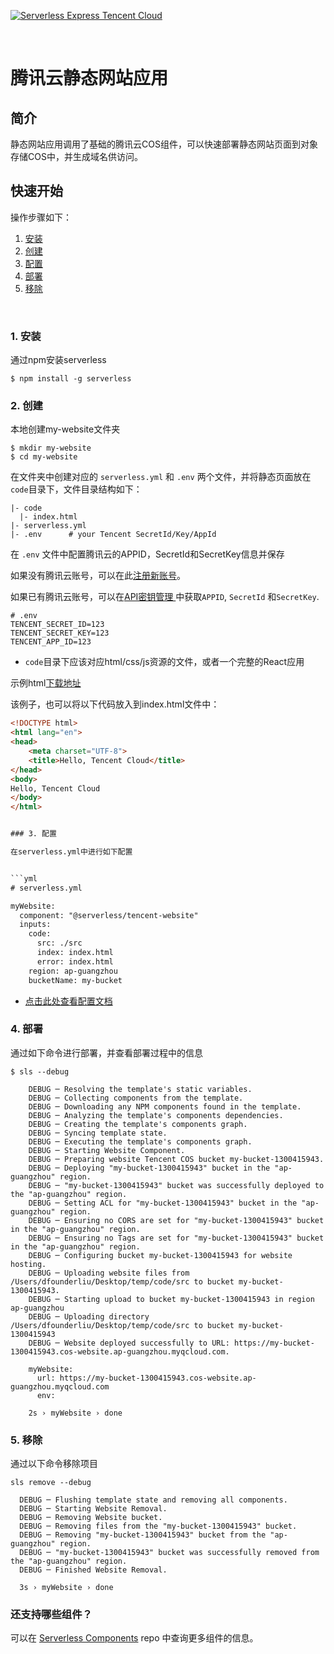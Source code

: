 [![Serverless Express Tencent Cloud](https://serverless-framework-1256773370.cos-website.ap-chengdu.myqcloud.com/component_pic/website.png)](http://serverless.com)

&nbsp;

# 腾讯云静态网站应用

## 简介

静态网站应用调用了基础的腾讯云COS组件，可以快速部署静态网站页面到对象存储COS中，并生成域名供访问。

## 快速开始

操作步骤如下：

1. [安装](#1-安装)
2. [创建](#2-创建)
3. [配置](#3-配置)
4. [部署](#4-部署)
5. [移除](#5-移除)

&nbsp;

### 1. 安装

通过npm安装serverless

```console
$ npm install -g serverless
```

### 2. 创建

本地创建my-website文件夹

```console
$ mkdir my-website
$ cd my-website
```
在文件夹中创建对应的 `serverless.yml` 和 `.env` 两个文件，并将静态页面放在`code`目录下，文件目录结构如下：

```
|- code
  |- index.html
|- serverless.yml
|- .env      # your Tencent SecretId/Key/AppId

```

在 `.env` 文件中配置腾讯云的APPID，SecretId和SecretKey信息并保存

如果没有腾讯云账号，可以在此[注册新账号](https://cloud.tencent.com/register)。

如果已有腾讯云账号，可以在[API密钥管理
](https://console.cloud.tencent.com/cam/capi)中获取`APPID`, `SecretId` 和`SecretKey`.

```
# .env
TENCENT_SECRET_ID=123
TENCENT_SECRET_KEY=123
TENCENT_APP_ID=123
```

* `code`目录下应该对应html/css/js资源的文件，或者一个完整的React应用

示例html[下载地址](https://tinatest-1251971143.cos.ap-beijing.myqcloud.com/index.html)

该例子，也可以将以下代码放入到index.html文件中：

```html
<!DOCTYPE html>
<html lang="en">
<head>
    <meta charset="UTF-8">
    <title>Hello, Tencent Cloud</title>
</head>
<body>
Hello, Tencent Cloud
</body>
</html>


### 3. 配置

在serverless.yml中进行如下配置


```yml
# serverless.yml

myWebsite:
  component: "@serverless/tencent-website"
  inputs:
    code:
      src: ./src
      index: index.html
      error: index.html
    region: ap-guangzhou
    bucketName: my-bucket

```

* [点击此处查看配置文档](https://github.com/serverless-tencent/tencent-website/blob/master/docs/configure.md)


### 4. 部署

通过如下命令进行部署，并查看部署过程中的信息
```console
$ sls --debug
  
    DEBUG ─ Resolving the template's static variables.
    DEBUG ─ Collecting components from the template.
    DEBUG ─ Downloading any NPM components found in the template.
    DEBUG ─ Analyzing the template's components dependencies.
    DEBUG ─ Creating the template's components graph.
    DEBUG ─ Syncing template state.
    DEBUG ─ Executing the template's components graph.
    DEBUG ─ Starting Website Component.
    DEBUG ─ Preparing website Tencent COS bucket my-bucket-1300415943.
    DEBUG ─ Deploying "my-bucket-1300415943" bucket in the "ap-guangzhou" region.
    DEBUG ─ "my-bucket-1300415943" bucket was successfully deployed to the "ap-guangzhou" region.
    DEBUG ─ Setting ACL for "my-bucket-1300415943" bucket in the "ap-guangzhou" region.
    DEBUG ─ Ensuring no CORS are set for "my-bucket-1300415943" bucket in the "ap-guangzhou" region.
    DEBUG ─ Ensuring no Tags are set for "my-bucket-1300415943" bucket in the "ap-guangzhou" region.
    DEBUG ─ Configuring bucket my-bucket-1300415943 for website hosting.
    DEBUG ─ Uploading website files from /Users/dfounderliu/Desktop/temp/code/src to bucket my-bucket-1300415943.
    DEBUG ─ Starting upload to bucket my-bucket-1300415943 in region ap-guangzhou
    DEBUG ─ Uploading directory /Users/dfounderliu/Desktop/temp/code/src to bucket my-bucket-1300415943
    DEBUG ─ Website deployed successfully to URL: https://my-bucket-1300415943.cos-website.ap-guangzhou.myqcloud.com.
  
    myWebsite: 
      url: https://my-bucket-1300415943.cos-website.ap-guangzhou.myqcloud.com
      env: 
  
    2s › myWebsite › done

```



### 5. 移除

通过以下命令移除项目
```console
sls remove --debug

  DEBUG ─ Flushing template state and removing all components.
  DEBUG ─ Starting Website Removal.
  DEBUG ─ Removing Website bucket.
  DEBUG ─ Removing files from the "my-bucket-1300415943" bucket.
  DEBUG ─ Removing "my-bucket-1300415943" bucket from the "ap-guangzhou" region.
  DEBUG ─ "my-bucket-1300415943" bucket was successfully removed from the "ap-guangzhou" region.
  DEBUG ─ Finished Website Removal.

  3s › myWebsite › done
```

### 还支持哪些组件？

可以在 [Serverless Components](https://github.com/serverless/components) repo 中查询更多组件的信息。
